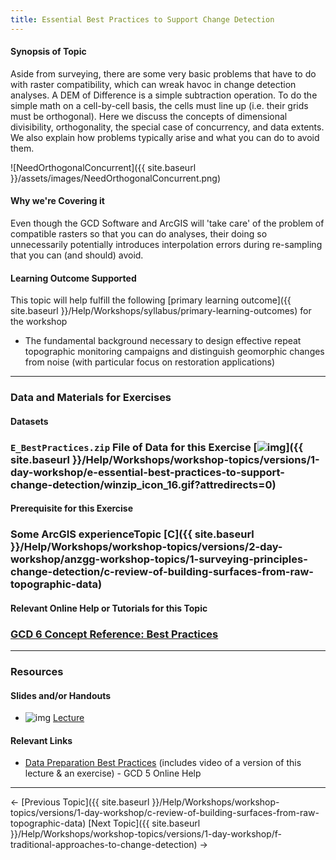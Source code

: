 ```yaml
---
title: Essential Best Practices to Support Change Detection
---
```


#### Synopsis of Topic

Aside from surveying, there are some very basic problems that have to do with raster compatibility, which can wreak havoc in change detection analyses.  A DEM of Difference is a simple subtraction operation. To do the simple math on a cell-by-cell basis, the cells must line up (i.e. their grids must be orthogonal). Here we discuss the concepts of dimensional divisibility, orthogonality, the special case of concurrency, and data extents. We also explain how problems typically arise and what you can do to avoid them.

![NeedOrthogonalConcurrent]({{ site.baseurl }}/assets/images/NeedOrthogonalConcurrent.png)

#### Why we're Covering it

Even though the GCD Software and ArcGIS will 'take care' of the problem of compatible rasters so that you can do analyses, their doing so unnecessarily potentially introduces interpolation errors during re-sampling that you can (and should) avoid.

#### Learning Outcome Supported

This topic will help fulfill the following [primary learning outcome]({{ site.baseurl }}/Help/Workshops/syllabus/primary-learning-outcomes) for the workshop

- The fundamental background necessary to design effective repeat topographic monitoring campaigns and distinguish geomorphic changes from noise (with particular focus on restoration applications)

------

### Data and Materials for Exercises

#### Datasets

### `E_BestPractices.zip` File of Data for this Exercise [![img](http://gcdworkshop.joewheaton.org/_/rsrc/1422836703269/workshop-topics/versions/1-day-workshop/e-essential-best-practices-to-support-change-detection/winzip_icon_16.gif)]({{ site.baseurl }}/Help/Workshops/workshop-topics/versions/1-day-workshop/e-essential-best-practices-to-support-change-detection/winzip_icon_16.gif?attredirects=0)

#### Prerequisite for this Exercise

### Some ArcGIS experienceTopic [C]({{ site.baseurl }}/Help/Workshops/workshop-topics/versions/2-day-workshop/anzgg-workshop-topics/1-surveying-principles-change-detection/c-review-of-building-surfaces-from-raw-topographic-data)

#### Relevant Online Help or Tutorials for this Topic

### [GCD 6 Concept Reference: Best Practices](http://gcd6help.joewheaton.org/gcd-concepts/data-preparation---best-practices)

------

### Resources

#### Slides and/or Handouts

- ![img](http://gcdworkshop.joewheaton.org/_/rsrc/1429928387073/workshop-topics/versions/3-day-workshop/1-Principles/f-essential-best-practices-to-support-change-detection/pdfIcon.png)  [Lecture](http://etal.usu.edu/GCD/Workshop/2015_RRNW/Lectures/E_BestPractices.pdf)  

#### 

#### Relevant Links

- [Data Preparation Best Practices](http://gcd6help.joewheaton.org/gcd-concepts/data-preparation---best-practices) (includes video of a version of this lecture & an exercise) - GCD 5 Online Help

------

← [Previous Topic]({{ site.baseurl }}/Help/Workshops/workshop-topics/versions/1-day-workshop/c-review-of-building-surfaces-from-raw-topographic-data)            [Next Topic]({{ site.baseurl }}/Help/Workshops/workshop-topics/versions/1-day-workshop/f-traditional-approaches-to-change-detection) →